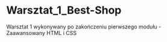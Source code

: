 # Warsztat_1_Best-Shop
Warsztat 1 wykonywany po zakończeniu pierwszego modułu - Zaawansowany HTML i CSS
